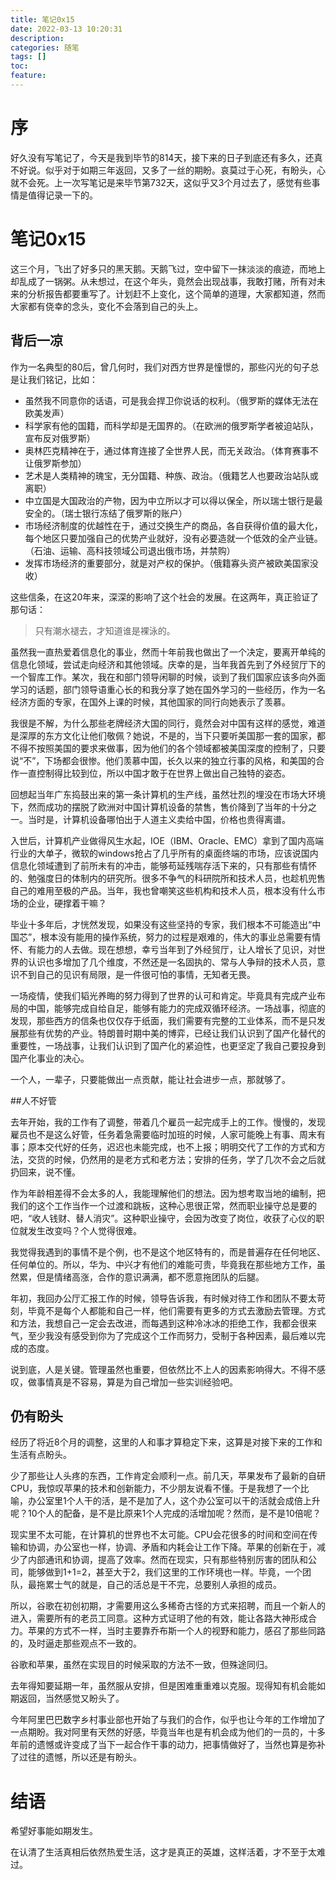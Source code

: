 ```yaml
---
title: 笔记0x15
date: 2022-03-13 10:20:31
description: 
categories: 随笔
tags: [] 
toc: 
feature: 
---
```


# 序
好久没有写笔记了，今天是我到毕节的814天，接下来的日子到底还有多久，还真不好说。似乎对于如期三年返回，又多了一丝的期盼。哀莫过于心死，有盼头，心就不会死。上一次写笔记是来毕节第732天，这似乎又3个月过去了，感觉有些事情是值得记录一下的。

<!-- more -->

# 笔记0x15

这三个月，飞出了好多只的黑天鹅。天鹅飞过，空中留下一抹淡淡的痕迹，而地上却乱成了一锅粥。从未想过，在这个年头，竟然会出现战事，我敢打赌，所有对未来的分析报告都要重写了。计划赶不上变化，这个简单的道理，大家都知道，然而大家都有侥幸的念头，变化不会落到自己的头上。

## 背后一凉

作为一名典型的80后，曾几何时，我们对西方世界是憧憬的，那些闪光的句子总是让我们铭记，比如：

- 虽然我不同意你的话语，可是我会捍卫你说话的权利。（俄罗斯的媒体无法在欧美发声）
- 科学家有他的国籍，而科学却是无国界的。（在欧洲的俄罗斯学者被迫站队，宣布反对俄罗斯）
- 奥林匹克精神在于，通过体育连接了全世界人民，而无关政治。（体育赛事不让俄罗斯参加）
- 艺术是人类精神的瑰宝，无分国籍、种族、政治。（俄籍艺人也要政治站队或离职）
- 中立国是大国政治的产物，因为中立所以才可以得以保全，所以瑞士银行是最安全的。（瑞士银行冻结了俄罗斯的账户）
- 市场经济制度的优越性在于，通过交换生产的商品，各自获得价值的最大化，每个地区只要加强自己的优势产业就好，没有必要造就一个低效的全产业链。（石油、运输、高科技领域公司退出俄市场，并禁购）
- 发挥市场经济的重要部分，就是对产权的保护。（俄籍寡头资产被欧美国家没收）

这些信条，在这20年来，深深的影响了这个社会的发展。在这两年，真正验证了那句话：

> 只有潮水褪去，才知道谁是裸泳的。

虽然我一直热爱着信息化的事业，然而十年前我也做出了一个决定，要离开单纯的信息化领域，尝试走向经济和其他领域。庆幸的是，当年我首先到了外经贸厅下的一个智库工作。某次，我在和部门领导闲聊的时候，谈到了我们国家应该多向外面学习的话题，部门领导语重心长的和我分享了她在国外学习的一些经历，作为一名经济方面的专家，在国外上课的时候，其他国家的同行向她表示了羡慕。

我很是不解，为什么那些老牌经济大国的同行，竟然会对中国有这样的感觉，难道是深厚的东方文化让他们敬佩？她说，不是的，当下只要听美国那一套的国家，都不得不按照美国的要求来做事，因为他们的各个领域都被美国深度的控制了，只要说“不”，下场都会很惨。他们羡慕中国，长久以来的独立行事的风格，和美国的合作一直控制得比较到位，所以中国才敢于在世界上做出自己独特的姿态。

回想起当年广东捣鼓出来的第一条计算机的生产线，虽然壮烈的埋没在市场大环境下，然而成功的摆脱了欧洲对中国计算机设备的禁售，售价降到了当年的十分之一。当时是，计算机设备哪怕出于人道主义卖给中国，价格也贵得离谱。

入世后，计算机产业做得风生水起，IOE（IBM、Oracle、EMC）拿到了国内高端行业的大单子，微软的windows抢占了几乎所有的桌面终端的市场，应该说国内信息化领域遭到了前所未有的冲击，能够苟延残喘存活下来的，只有那些有情怀的、勉强度日的体制内的研究所。很多不争气的科研院所和技术人员，也趁机兜售自己的难用至极的产品。当年，我也曾嘲笑这些机构和技术人员，根本没有什么市场的企业，硬撑着干嘛？

毕业十多年后，才恍然发现，如果没有这些坚持的专家，我们根本不可能造出“中国芯”，根本没有能用的操作系统，努力的过程是艰难的，伟大的事业总需要有情怀、有能力的人去做。现在想想，幸亏当年到了外经贸厅，让人增长了见识，对世界的认识也多增加了几个维度，不然还是一名固执的、常与人争辩的技术人员，意识不到自己的见识有局限，是一件很可怕的事情，无知者无畏。

一场疫情，使我们韬光养晦的努力得到了世界的认可和肯定。毕竟具有完成产业布局的中国，能够完成自给自足，能够有能力的完成双循环经济。一场战事，彻底的发现，那些西方的信条也仅仅存于纸面，我们需要有完整的工业体系，而不是只发展那些有优势的产业。特朗普时期中美的博弈，已经让我们认识到了国产化替代的重要性，一场战事，让我们认识到了国产化的紧迫性，也更坚定了我自己要投身到国产化事业的决心。

一个人，一辈子，只要能做出一点贡献，能让社会进步一点，那就够了。

##人不好管

去年开始，我的工作有了调整，带着几个雇员一起完成手上的工作。慢慢的，发现雇员也不是这么好管，任务着急需要临时加班的时候，人家可能晚上有事、周末有事；原本交代好的任务，迟迟也未能完成，也不上报；明明交代了工作的方式和方法，交货的时候，仍然用的是老方式和老方法；安排的任务，学了几次不会之后就扔回来，说不懂。

作为年龄相差得不会太多的人，我能理解他们的想法。因为想考取当地的编制，把我们的这个工作当作一个过渡和跳板，这种心思很正常，然而职业操守总是要的吧，“收人钱财、替人消灾”。这种职业操守，会因为改变了岗位，收获了心仪的职位就发生改变吗？个人觉得很难。

我觉得我遇到的事情不是个例，也不是这个地区特有的，而是普遍存在任何地区、任何单位的。所以，华为、中兴才有他们的难能可贵，毕竟我在那些地方工作，虽然累，但是情绪高涨，合作的意识满满，都不愿意拖团队的后腿。

年初，我回办公厅汇报工作的时候，领导告诉我，有时候对待工作和团队不要太苛刻，毕竟不是每个人都能和自己一样，他们需要有更多的方式去激励去管理。方式和方法，我想自己一定会去改进，而每遇到这种冷冰冰的拒绝工作，我都会很来气，至少我没有感受到你为了完成这个工作而努力，受制于各种因素，最后难以完成的态度。

说到底，人是关键。管理虽然也重要，但依然比不上人的因素影响得大。不得不感叹，做事情真是不容易，算是为自己增加一些实训经验吧。

## 仍有盼头

经历了将近8个月的调整，这里的人和事才算稳定下来，这算是对接下来的工作和生活有点盼头。

少了那些让人头疼的东西，工作肯定会顺利一点。前几天，苹果发布了最新的自研CPU，我惊叹苹果的技术和创新能力，不少朋友说看不懂。于是我想了一个比喻，办公室里1个人干的活，是不是加了人，这个办公室可以干的活就会成倍上升呢？10个人的配备，是不是比原来1个人完成的活增加呢？然而，是不是10倍呢？

现实里不太可能，在计算机的世界也不太可能。CPU会花很多的时间和空间在传输和协调，办公室也一样，协调、矛盾和内耗会让工作下降。苹果的创新在于，减少了内部通讯和协调，提高了效率。然而在现实，只有那些特别厉害的团队和公司，能够做到1+1=2，甚至大于2，我们这里的工作环境也一样。毕竟，一个团队，最拖累士气的就是，自己的活总是干不完，总要别人承担的成员。

所以，谷歌在初创初期，才需要用这么多稀奇古怪的方式来招聘，而且一个新人的进入，需要所有的老员工同意。这种方式证明了他的有效，能让各路大神形成合力。苹果的方式不一样，当时主要靠乔布斯一个人的视野和能力，感召了那些同路的，及时逼走那些观点不一致的。

谷歌和苹果，虽然在实现目的时候采取的方法不一致，但殊途同归。

去年得知要延期一年，虽然服从安排，但是困难重重难以克服。现得知有机会能如期返回，当然感觉又盼头了。

今年阿里巴巴数字乡村事业部也开始了与我们的合作，似乎也让今年的工作增加了一点期盼。我对阿里有天然的好感，毕竟当年也是有机会成为他们的一员的，十多年前的遗憾或许变成了当下一起合作干事的动力，把事情做好了，当然也算是弥补了过往的遗憾，所以还是有盼头。

# 结语

希望好事能如期发生。

在认清了生活真相后依然热爱生活，这才是真正的英雄，这样活着，才不至于太难过。